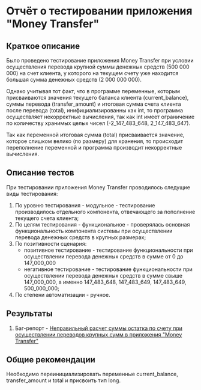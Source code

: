 # Отчёт о тестировании приложения "Money Transfer"

## Краткое описание

Было проведено тестирование приложения Money Transfer при условии осуществления перевода крупной суммы денежных средств (500 000 000) на счет клиента, у которого на текущем счету уже находится большая сумма денежных средств (2 000 000 000). 

Однако учитывая тот факт, что в программе переменные, которым присваиваются значения текущего баланса клиента (current_balance), суммы перевода (transfer_amount) и итоговая сумма счета клиента после перевода (total), инифициализированны как int, то программа осуществляет некорректные вычисления, так как int имеет ограничение по количеству хранимых целых чисел (-2_147_483_648, 2_147_483_647).

Так как переменной итоговая сумма (total) присваивается значение, которое слишком велико (по размеру) для хранения, то происходит переполнение переменной и программа производит некорректные вычисления.  

## Описание тестов

При тестировании приложения Money Transfer проводилось следущие виды тестирования:
1. По уровню тестирования - модульное - тестирование производилось отдельного компонента, отвечающего за пополнение текущего счета клиента;
1. По целям тестирования - функциональное - проверялась основная функциональность компонента системы при осуществлении перевода денежных средств в крупных размерах;
1. По позитивности сценария:
    * позитивное тестирование - тестирование функциональности при осуществлении перевода денежных средств в сумме от 0 до 147_000_000
    * негативное тестирование - тестирование функциональности при осуществлении перевода денежных средств в сумме свыше 147_000_000, а именно 147_483_648, 147_483_649, 147_483_649, 500_000_000;
1. По степени автоматизации - ручное.

## Результаты

1. Баг-репорт - [Неправильный расчет суммы остатка по счету при осуществлении переводов крупных сумм в приложения "Money Transfer"]()

## Общие рекомендации

Необходимо переинициализировать переменные current_balance, transfer_amount и total и присвоить тип long.
